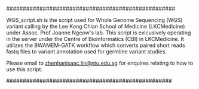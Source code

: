 ###################################################

WGS_script.sh is the script used for Whole Genome Sequencing (WGS) variant calling by the Lee Kong Chian School of Medicine (LKCMedicine) under Assoc. Prof Joanne Ngeow's lab.
This script is exlcusively operating in the server under the Centre of Bioinformatics (CBI) in LKCMedicine.
It utilizes the BWAMEM-GATK workflow which converts paired short reads fastq files to variant annotation used for germline variant studies.

Please email to zhenhanisaac.lin@ntu.edu.sg for enquires relating to how to use this script.

##################################################
